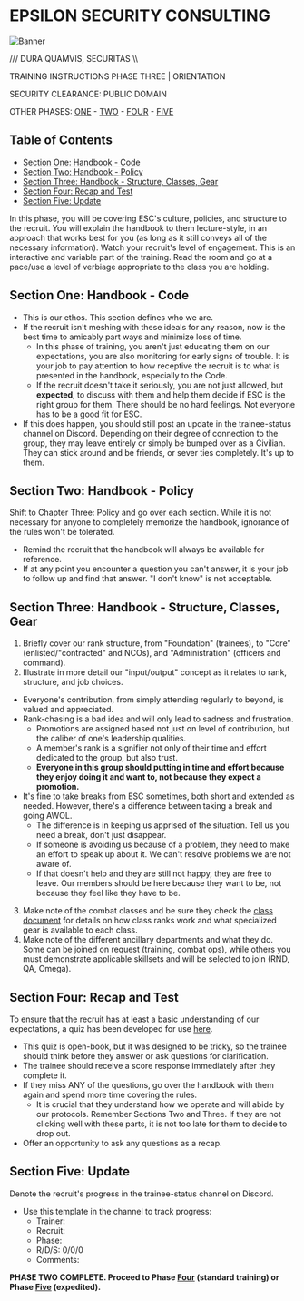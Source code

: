 # EPSILON SECURITY CONSULTING

![Banner](https://github.com/ElesCloud/ESCHandbook/blob/main/TYYGtcn.jpg)

/// DURA QUAMVIS, SECURITAS \\\

TRAINING INSTRUCTIONS
PHASE THREE | ORIENTATION

SECURITY CLEARANCE: PUBLIC DOMAIN

OTHER PHASES: [ONE](https://github.com/ElesCloud/ESCDocuments/blob/main/Training_PhaseOne.md) - [TWO](https://github.com/ElesCloud/ESCDocuments/blob/main/Training_PhaseTwo.md) - [FOUR](https://github.com/ElesCloud/ESCDocuments/blob/main/Training_PhaseFour.md) - [FIVE](https://github.com/ElesCloud/ESCDocuments/blob/main/Training_PhaseFive.md)

## Table of Contents
  - [Section One: Handbook - Code](#section-one-handbook---code)
  - [Section Two: Handbook - Policy](#section-two-handbook---policy)
  - [Section Three: Handbook - Structure, Classes, Gear](#section-three-handbook---structure-classes-gear)
  - [Section Four: Recap and Test](#section-four-recap-and-test)
  - [Section Five: Update](#section-five-update)

In this phase, you will be covering ESC's culture, policies, and structure to the recruit. You will explain the handbook to them lecture-style, in an approach that works best for you (as long as it still conveys all of the necessary information). Watch your recruit's level of engagement. This is an interactive and variable part of the training. Read the room and go at a pace/use a level of verbiage appropriate to the class you are holding.

## Section One: Handbook - Code
- This is our ethos. This section defines who we are.
- If the recruit isn't meshing with these ideals for any reason, now is the best time to amicably part ways and minimize loss of time. 
  - In this phase of training, you aren't just educating them on our expectations, you are also monitoring for early signs of trouble. It is your job to pay attention to how receptive the recruit is to what is presented in the handbook, especially to the Code.
  - If the recruit doesn't take it seriously, you are not just allowed, but **expected**, to discuss with them and help them decide if ESC is the right group for them. There should be no hard feelings. Not everyone has to be a good fit for ESC.
- If this does happen, you should still post an update in the trainee-status channel on Discord. Depending on their degree of connection to the group, they may leave entirely or simply be bumped over as a Civilian. They can stick around and be friends, or sever ties completely. It's up to them.

## Section Two: Handbook - Policy

Shift to Chapter Three: Policy and go over each section. While it is not necessary for anyone to completely memorize the handbook, ignorance of the rules won't be tolerated.

- Remind the recruit that the handbook will always be available for reference.
- If at any point you encounter a question you can't answer, it is your job to follow up and find that answer. "I don't know" is not acceptable.

## Section Three: Handbook - Structure, Classes, Gear

1. Briefly cover our rank structure, from "Foundation" (trainees), to "Core" (enlisted/"contracted" and NCOs), and "Administration" (officers and command).
2. Illustrate in more detail our "input/output" concept as it relates to rank, structure, and job choices.
  - Everyone's contribution, from simply attending regularly to beyond, is valued and appreciated. 
  - Rank-chasing is a bad idea and will only lead to sadness and frustration.
    - Promotions are assigned based not just on level of contribution, but the caliber of one's leadership qualities. 
    - A member's rank is a signifier not only of their time and effort dedicated to the group, but also trust.
    - **Everyone in this group should putting in time and effort because they enjoy doing it and want to, not because they expect a promotion.**
  - It's fine to take breaks from ESC sometimes, both short and extended as needed. However, there's a difference between taking a break and going AWOL.
    - The difference is in keeping us apprised of the situation. Tell us you need a break, don't just disappear.
    - If someone is avoiding us because of a problem, they need to make an effort to speak up about it. We can't resolve problems we are not aware of.
    - If that doesn't help and they are still not happy, they are free to leave. Our members should be here because they want to be, not because they feel like they have to be.
3. Make note of the combat classes and be sure they check the [class document](https://github.com/ElesCloud/ESCDocuments/blob/main/CLASSES.md) for details on how class ranks work and what specialized gear is available to each class.
4. Make note of the different ancillary departments and what they do. Some can be joined on request (training, combat ops), while others you must demonstrate applicable skillsets and will be selected to join (RND, QA, Omega).

## Section Four: Recap and Test
To ensure that the recruit has at least a basic understanding of our expectations, a quiz has been developed for use [here](https://forms.gle/wQFGguMS71cZVAGk8). 
- This quiz is open-book, but it was designed to be tricky, so the trainee should think before they answer or ask questions for clarification.
- The trainee should receive a score response immediately after they complete it.
- If they miss ANY of the questions, go over the handbook with them again and spend more time covering the rules. 
  - It is crucial that they understand how we operate and will abide by our protocols. Remember Sections Two and Three. If they are not clicking well with these parts, it is not too late for them to decide to drop out.
- Offer an opportunity to ask any questions as a recap.

## Section Five: Update
Denote the recruit's progress in the trainee-status channel on Discord.
   - Use this template in the channel to track progress:
     - Trainer:
     - Recruit:
     - Phase:
     - R/D/S: 0/0/0
     - Comments:

**PHASE TWO COMPLETE. Proceed to Phase [Four](https://github.com/ElesCloud/ESCDocuments/blob/main/Training_PhaseFour.md) (standard training) or Phase [Five](https://github.com/ElesCloud/ESCDocuments/blob/main/Training_PhaseFive.md) (expedited).**
